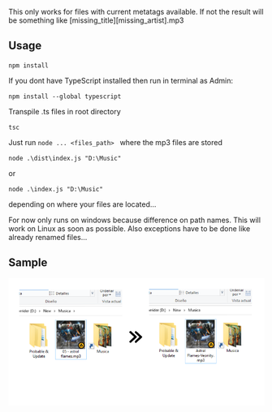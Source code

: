 This only works for files with current metatags available. If not the result will be something like \[missing_title]\[missing_artist].mp3

## Usage

```
npm install
```

If you dont have TypeScript installed then run in terminal as Admin:
```
npm install --global typescript
```

Transpile .ts files in root directory
```
tsc
```

Just run ``node ... <files_path> `` where the mp3 files are stored

```
node .\dist\index.js "D:\Music"
```
or
```
node .\index.js "D:\Music"
```
depending on where your files are located...

For now only runs on windows because difference on path names. This will work on Linux as soon as possible. Also exceptions have to be done like already renamed files...


## Sample



![Sample image](/test.png)